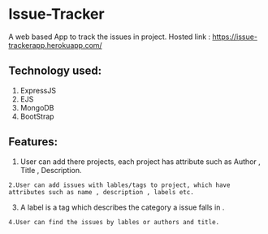 # Issue-Tracker

A web based App to track the issues in project.
Hosted link :  https://issue-trackerapp.herokuapp.com/


## Technology used:
   1. ExpressJS
   2. EJS
   3. MongoDB
   4. BootStrap
   
   

## Features:
   
   1. User can add there projects, each project has attribute such as Author , Title , Description.
   
    2.User can add issues with lables/tags to project, which have attributes such as name , description , labels etc.
   
   3. A label is a tag which describes the category a issue falls in .
   
    4.User can find the issues by lables or authors and title.
   
